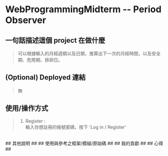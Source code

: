 # WebProgrammingMidterm -- Period Observer #

## 一句話描述這個 project 在做什麼 ##
>    可以根據輸入的月經週期以及日期，推算出下一次的月經時間，以及安全期、危險期、排卵日。
## (Optional) Deployed 連結 ##
>    無
## 使用/操作方式 ##
>    1. Register : 
<br>    輸入你想註冊的帳號密碼，按下 'Log in / Register' 
<br>
## 其他說明 ##
## 使用與參考之框架/模組/原始碼 ##
## 我的貢獻 ##
## 心得 ##
